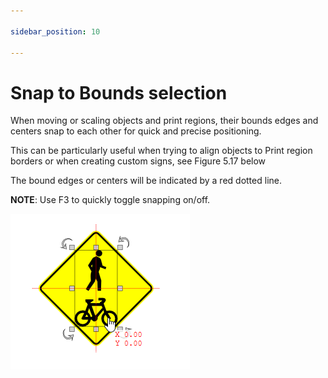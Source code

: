 ```yaml
---

sidebar_position: 10

---
```

# Snap to Bounds selection

When moving or scaling objects and print regions, their bounds edges and centers snap to each other for quick and precise positioning.

This can be particularly useful when trying to align objects to Print region borders or when creating custom signs, see Figure 5.17 below

The bound edges or centers will be indicated by a red dotted line.

**NOTE**: Use F3 to quickly toggle snapping on/off.

![Snap_to_bounds](./assets/Snap_to_bounds.png)
